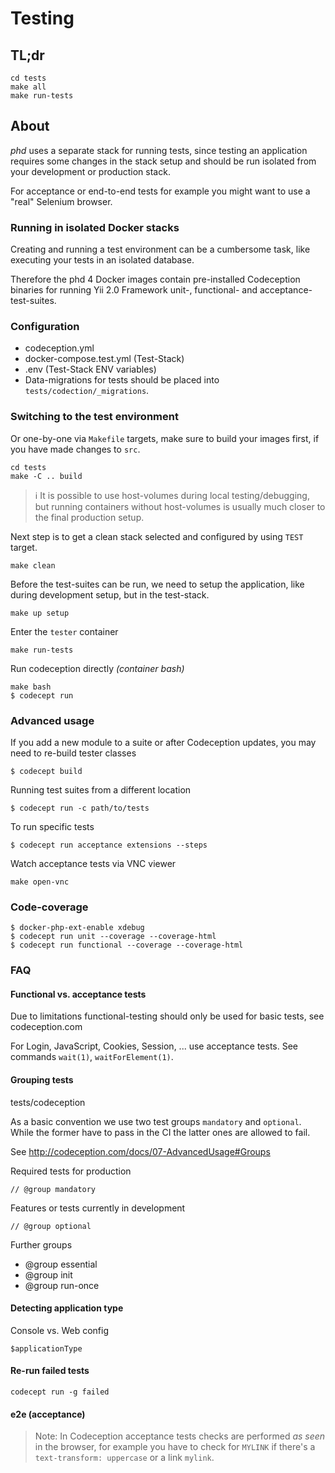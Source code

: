 Testing
=======

## TL;dr

    cd tests
    make all
    make run-tests

## About

*phd* uses a separate stack for running tests, since testing an application requires some changes in the stack setup and should be run isolated from your development or production stack.

For acceptance or end-to-end tests for example you might want to use a "real" Selenium browser.

### Running in isolated Docker stacks

Creating and running a test environment can be a cumbersome task, like executing your tests in an isolated database. 

Therefore the phd 4 Docker images contain pre-installed Codeception binaries for running Yii 2.0 Framework unit-, functional- and acceptance-test-suites.

### Configuration

- codeception.yml
- docker-compose.test.yml (Test-Stack)
- .env (Test-Stack ENV variables)
- Data-migrations for tests should be placed into `tests/codection/_migrations`.

    
### Switching to the test environment

Or one-by-one via `Makefile` targets, make sure to build your images first, if you have made changes to `src`.

    cd tests
    make -C .. build

> :information_source: It is possible to use host-volumes during local testing/debugging, but running containers without host-volumes is usually much closer to the final production setup.

Next step is to get a clean stack selected and configured by using `TEST` target.  

    make clean
    
Before the test-suites can be run, we need to setup the application, like during development setup, but in the test-stack.
    
    make up setup 

Enter the `tester` container    
    
    make run-tests

Run codeception directly *(container bash)*

    make bash
    $ codecept run


### Advanced usage
    
If you add a new module to a suite or after Codeception updates, you may need to re-build tester classes

    $ codecept build

Running test suites from a different location

    $ codecept run -c path/to/tests

To run specific tests

    $ codecept run acceptance extensions --steps

Watch acceptance tests via VNC viewer

    make open-vnc


### Code-coverage

```
$ docker-php-ext-enable xdebug
$ codecept run unit --coverage --coverage-html
$ codecept run functional --coverage --coverage-html
```



### FAQ

#### Functional vs. acceptance tests
   
Due to limitations functional-testing should only be used for basic tests, see codeception.com
   
For Login, JavaScript, Cookies, Session, ... use acceptance tests. See commands `wait(1)`, `waitForElement(1)`.

#### Grouping tests

tests/codeception

As a basic convention we use two test groups `mandatory` and `optional`. While the former have to pass in the CI the latter ones are allowed to fail.

See http://codeception.com/docs/07-AdvancedUsage#Groups

Required tests for production

    // @group mandatory

Features or tests currently in development
    
    // @group optional

Further groups

- @group essential
- @group init
- @group run-once


#### Detecting application type

Console vs. Web config

    $applicationType

#### Re-run failed tests

	codecept run -g failed

#### e2e (acceptance)

> Note: In Codeception acceptance tests checks are performed *as seen* in the browser, for example you have to check for `MYLINK` if there's a `text-transform: uppercase` or a link `mylink`.
